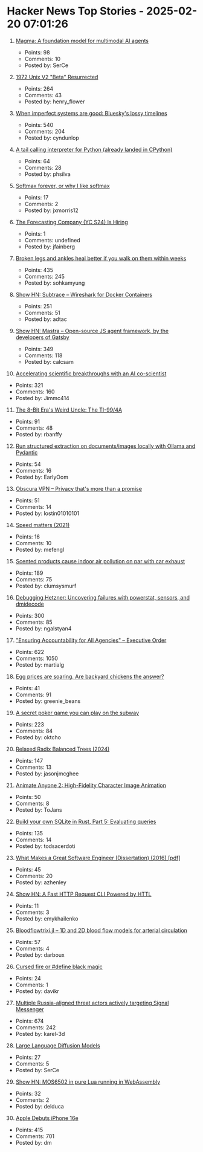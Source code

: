 # Hacker News Top Stories - 2025-02-20 07:01:26

1. [Magma: A foundation model for multimodal AI agents](https://microsoft.github.io/Magma/)
   - Points: 98
   - Comments: 10
   - Posted by: SerCe

2. [1972 Unix V2 "Beta" Resurrected](https://www.tuhs.org/pipermail/tuhs/2025-February/031420.html)
   - Points: 264
   - Comments: 43
   - Posted by: henry_flower

3. [When imperfect systems are good: Bluesky's lossy timelines](https://jazco.dev/2025/02/19/imperfection/)
   - Points: 540
   - Comments: 204
   - Posted by: cyndunlop

4. [A tail calling interpreter for Python (already landed in CPython)](https://blog.reverberate.org/2025/02/10/tail-call-updates.html)
   - Points: 64
   - Comments: 28
   - Posted by: phsilva

5. [Softmax forever, or why I like softmax](https://kyunghyuncho.me/softmax-forever-or-why-i-like-softmax/)
   - Points: 17
   - Comments: 2
   - Posted by: jxmorris12

6. [The Forecasting Company (YC S24) Is Hiring](https://www.ycombinator.com/companies/the-forecasting-company/jobs/yxUzVUm-founding-machine-learning-engineer)
   - Points: 1
   - Comments: undefined
   - Posted by: jfainberg

7. [Broken legs and ankles heal better if you walk on them within weeks](https://www.scientificamerican.com/article/broken-legs-and-ankles-heal-better-if-you-walk-on-them-within-weeks/)
   - Points: 435
   - Comments: 245
   - Posted by: sohkamyung

8. [Show HN: Subtrace – Wireshark for Docker Containers](https://github.com/subtrace/subtrace)
   - Points: 251
   - Comments: 51
   - Posted by: adtac

9. [Show HN: Mastra – Open-source JS agent framework, by the developers of Gatsby](https://github.com/mastra-ai/mastra)
   - Points: 349
   - Comments: 118
   - Posted by: calcsam

10. [Accelerating scientific breakthroughs with an AI co-scientist](https://research.google/blog/accelerating-scientific-breakthroughs-with-an-ai-co-scientist/)
   - Points: 321
   - Comments: 160
   - Posted by: Jimmc414

11. [The 8-Bit Era's Weird Uncle: The TI-99/4A](https://bumbershootsoft.wordpress.com/2025/02/15/the-8-bit-eras-weird-uncle-the-ti-99-4a/)
   - Points: 91
   - Comments: 48
   - Posted by: rbanffy

12. [Run structured extraction on documents/images locally with Ollama and Pydantic](https://github.com/vlm-run/vlmrun-hub)
   - Points: 54
   - Comments: 16
   - Posted by: EarlyOom

13. [Obscura VPN – Privacy that's more than a promise](https://obscura.net/)
   - Points: 51
   - Comments: 14
   - Posted by: lostin01010101

14. [Speed matters (2021)](https://www.scattered-thoughts.net/writing/speed-matters/)
   - Points: 16
   - Comments: 10
   - Posted by: mefengl

15. [Scented products cause indoor air pollution on par with car exhaust](https://newatlas.com/environment/indoor-air-pollution-scented-terpenes/)
   - Points: 189
   - Comments: 75
   - Posted by: clumsysmurf

16. [Debugging Hetzner: Uncovering failures with powerstat, sensors, and dmidecode](https://www.ubicloud.com/blog/debugging-hetzner-uncovering-failures-with-powerstat-sensors-and-dmidecode)
   - Points: 300
   - Comments: 85
   - Posted by: ngalstyan4

17. ["Ensuring Accountability for All Agencies" – Executive Order](https://www.whitehouse.gov/presidential-actions/2025/02/ensuring-accountability-for-all-agencies/)
   - Points: 622
   - Comments: 1050
   - Posted by: martialg

18. [Egg prices are soaring. Are backyard chickens the answer?](https://civileats.com/2025/02/18/op-ed-egg-prices-are-soaring-bring-out-the-backyard-hens/)
   - Points: 41
   - Comments: 91
   - Posted by: greenie_beans

19. [A secret poker game you can play on the subway](https://experience.prfalken.dev/english/subway-poker/)
   - Points: 223
   - Comments: 84
   - Posted by: oktcho

20. [Relaxed Radix Balanced Trees (2024)](https://peter.horne-khan.com/relaxed-radix-balanced-trees/)
   - Points: 147
   - Comments: 13
   - Posted by: jasonjmcghee

21. [Animate Anyone 2: High-Fidelity Character Image Animation](https://humanaigc.github.io/animate-anyone-2/)
   - Points: 50
   - Comments: 8
   - Posted by: ToJans

22. [Build your own SQLite in Rust, Part 5: Evaluating queries](https://blog.sylver.dev/build-your-own-sqlite-part-5-evaluating-queries)
   - Points: 135
   - Comments: 14
   - Posted by: todsacerdoti

23. [What Makes a Great Software Engineer (Dissertation) (2016) [pdf]](https://faculty.washington.edu/ajko/dissertations/Li2016Dissertation.pdf)
   - Points: 45
   - Comments: 20
   - Posted by: azhenley

24. [Show HN: A Fast HTTP Request CLI Powered by HTTL](https://httl.dev/docs/cli)
   - Points: 11
   - Comments: 3
   - Posted by: emykhailenko

25. [Bloodflowtrixi.jl – 1D and 2D blood flow models for arterial circulation](https://github.com/yolhan83/BloodFlowTrixi.jl)
   - Points: 57
   - Comments: 4
   - Posted by: darboux

26. [Cursed fire or #define black magic](https://ssloy.github.io/strange/cursed-fire/#these-are-dark-times-or-the-time-has-come-for-the-black-magic)
   - Points: 24
   - Comments: 1
   - Posted by: davikr

27. [Multiple Russia-aligned threat actors actively targeting Signal Messenger](https://cloud.google.com/blog/topics/threat-intelligence/russia-targeting-signal-messenger)
   - Points: 674
   - Comments: 242
   - Posted by: karel-3d

28. [Large Language Diffusion Models](https://ml-gsai.github.io/LLaDA-demo/)
   - Points: 27
   - Comments: 5
   - Posted by: SerCe

29. [Show HN: MOS6502 in pure Lua running in WebAssembly](https://carimbo.run/play/1.0.43/willtobyte/MOS6502/1.0.3/480p/)
   - Points: 32
   - Comments: 2
   - Posted by: delduca

30. [Apple Debuts iPhone 16e](https://www.apple.com/newsroom/2025/02/apple-debuts-iphone-16e-a-powerful-new-member-of-the-iphone-16-family/)
   - Points: 415
   - Comments: 701
   - Posted by: dm


